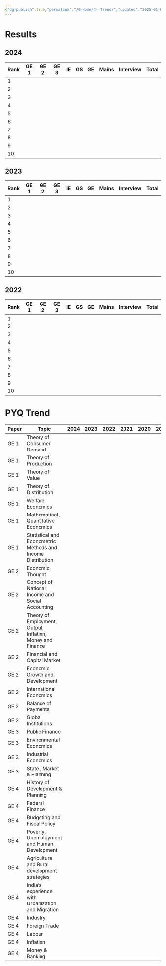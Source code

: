 ```yaml
---
{"dg-publish":true,"permalink":"/0-Home/4- Trend/","updated":"2025-01-03T13:15:36.495+05:30"}
---
```





# Results


## 2024

| Rank | GE 1 | GE 2 | GE 3 | IE  | GS  | GE  | Mains | Interview | Total |
| ---- | ---- | ---- | ---- | --- | --- | --- | ----- | --------- | ----- |
| 1    |      |      |      |     |     |     |       |           |       |
| 2    |      |      |      |     |     |     |       |           |       |
| 3    |      |      |      |     |     |     |       |           |       |
| 4    |      |      |      |     |     |     |       |           |       |
| 5    |      |      |      |     |     |     |       |           |       |
| 6    |      |      |      |     |     |     |       |           |       |
| 7    |      |      |      |     |     |     |       |           |       |
| 8    |      |      |      |     |     |     |       |           |       |
| 9    |      |      |      |     |     |     |       |           |       |
| 10   |      |      |      |     |     |     |       |           |       |

## 2023


| Rank | GE 1 | GE 2 | GE 3 | IE  | GS  | GE  | Mains | Interview | Total |
| ---- | ---- | ---- | ---- | --- | --- | --- | ----- | --------- | ----- |
| 1    |      |      |      |     |     |     |       |           |       |
| 2    |      |      |      |     |     |     |       |           |       |
| 3    |      |      |      |     |     |     |       |           |       |
| 4    |      |      |      |     |     |     |       |           |       |
| 5    |      |      |      |     |     |     |       |           |       |
| 6    |      |      |      |     |     |     |       |           |       |
| 7    |      |      |      |     |     |     |       |           |       |
| 8    |      |      |      |     |     |     |       |           |       |
| 9    |      |      |      |     |     |     |       |           |       |
| 10   |      |      |      |     |     |     |       |           |       |

## 2022


| Rank | GE 1 | GE 2 | GE 3 | IE  | GS  | GE  | Mains | Interview | Total |
| ---- | ---- | ---- | ---- | --- | --- | --- | ----- | --------- | ----- |
| 1    |      |      |      |     |     |     |       |           |       |
| 2    |      |      |      |     |     |     |       |           |       |
| 3    |      |      |      |     |     |     |       |           |       |
| 4    |      |      |      |     |     |     |       |           |       |
| 5    |      |      |      |     |     |     |       |           |       |
| 6    |      |      |      |     |     |     |       |           |       |
| 7    |      |      |      |     |     |     |       |           |       |
| 8    |      |      |      |     |     |     |       |           |       |
| 9    |      |      |      |     |     |     |       |           |       |
| 10   |      |      |      |     |     |     |       |           |       |

# PYQ Trend

| Paper | Topic                                                       | 2024 | 2023 | 2022 | 2021 | 2020 | 2019 | 2018 | 2017 | 2016 | 2015 | 2014 |
| ----- | ----------------------------------------------------------- | ---- | ---- | ---- | ---- | ---- | ---- | ---- | ---- | ---- | ---- | ---- |
| GE 1  | Theory of Consumer Demand                                   |      |      |      |      |      |      |      |      |      |      |      |
| GE 1  | Theory of Production                                        |      |      |      |      |      |      |      |      |      |      |      |
| GE 1  | Theory of Value                                             |      |      |      |      |      |      |      |      |      |      |      |
| GE 1  | Theory of Distribution                                      |      |      |      |      |      |      |      |      |      |      |      |
| GE 1  | Welfare Economics                                           |      |      |      |      |      |      |      |      |      |      |      |
| GE 1  | Mathematical , Quantitative Economics                       |      |      |      |      |      |      |      |      |      |      |      |
| GE 1  | Statistical and Econometric Methods and Income Distribution |      |      |      |      |      |      |      |      |      |      |      |
| GE 2  | Economic Thought                                            |      |      |      |      |      |      |      |      |      |      |      |
| GE 2  | Concept of National Income and Social Accounting            |      |      |      |      |      |      |      |      |      |      |      |
| GE 2  | Theory of Employment, Output, Inflation, Money and Finance  |      |      |      |      |      |      |      |      |      |      |      |
| GE 2  | Financial and Capital Market                                |      |      |      |      |      |      |      |      |      |      |      |
| GE 2  | Economic Growth and Development                             |      |      |      |      |      |      |      |      |      |      |      |
| GE 2  | International Economics                                     |      |      |      |      |      |      |      |      |      |      |      |
| GE 2  | Balance of Payments                                         |      |      |      |      |      |      |      |      |      |      |      |
| GE 2  | Global Institutions                                         |      |      |      |      |      |      |      |      |      |      |      |
| GE 3  | Public Finance                                              |      |      |      |      |      |      |      |      |      |      |      |
| GE 3  | Environmental Economics                                     |      |      |      |      |      |      |      |      |      |      |      |
| GE 3  | Industrial Economics                                        |      |      |      |      |      |      |      |      |      |      |      |
| GE 3  | State , Market & Planning                                   |      |      |      |      |      |      |      |      |      |      |      |
| GE 4  | History of Development & Planning                           |      |      |      |      |      |      |      |      |      |      |      |
| GE 4  | Federal Finance                                             |      |      |      |      |      |      |      |      |      |      |      |
| GE 4  | Budgeting and Fiscal Policy                                 |      |      |      |      |      |      |      |      |      |      |      |
| GE 4  | Poverty, Unemployment and Human Development                 |      |      |      |      |      |      |      |      |      |      |      |
| GE 4  | Agriculture and Rural development strategies                |      |      |      |      |      |      |      |      |      |      |      |
| GE 4  | India’s experience with Urbanization and Migration          |      |      |      |      |      |      |      |      |      |      |      |
| GE 4  | Industry                                                    |      |      |      |      |      |      |      |      |      |      |      |
| GE 4  | Foreign Trade                                               |      |      |      |      |      |      |      |      |      |      |      |
| GE 4  | Labour                                                      |      |      |      |      |      |      |      |      |      |      |      |
| GE 4  | Inflation                                                   |      |      |      |      |      |      |      |      |      |      |      |
| GE 4  | Money & Banking                                             |      |      |      |      |      |      |      |      |      |      |      |
